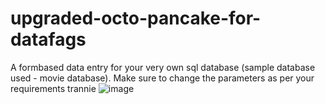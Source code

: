# upgraded-octo-pancake-for-datafags
A formbased data entry for your very own sql database (sample database used - movie database). Make sure to change the parameters as per your requirements trannie
![image](https://user-images.githubusercontent.com/91898207/167112532-c0949cf0-f36a-486e-9850-60111b9a3f47.png)
